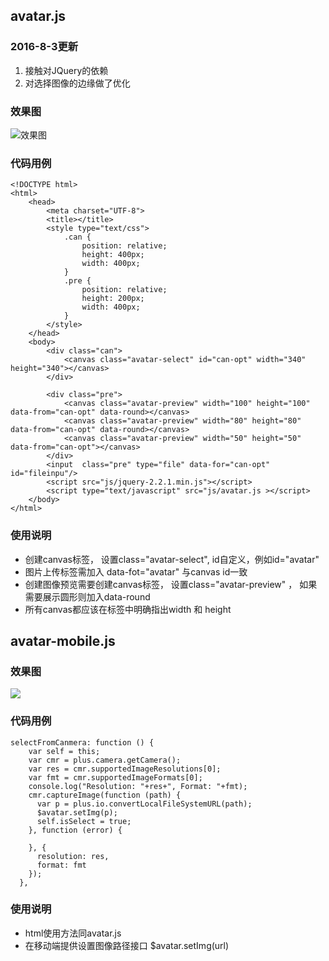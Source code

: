 ## avatar.js ##
### 2016-8-3更新 ###
1. 接触对JQuery的依赖
2. 对选择图像的边缘做了优化
### 效果图 ###
![效果图](http://imgsrc.baidu.com/forum/w%3D580/sign=dbb828433d87e9504217f3642039531b/8aaaa2ec8a1363270f68e5b3968fa0ec09fac71a.jpg)
### 代码用例 ###
	<!DOCTYPE html>
	<html>
		<head>
			<meta charset="UTF-8">
			<title></title>
			<style type="text/css">
				.can {
					position: relative;
					height: 400px;
					width: 400px;
				}
				.pre {
					position: relative;
					height: 200px;
					width: 400px;
				}
			</style>
		</head>
		<body>
			<div class="can">
				<canvas class="avatar-select" id="can-opt" width="340" height="340"></canvas>
			</div>
			
			<div class="pre">
				<canvas class="avatar-preview" width="100" height="100" data-from="can-opt" data-round></canvas>
				<canvas class="avatar-preview" width="80" height="80" data-from="can-opt" data-round></canvas>
				<canvas class="avatar-preview" width="50" height="50" data-from="can-opt"></canvas>
			</div>
			<input  class="pre" type="file" data-for="can-opt" id="fileinpu"/>
			<script src="js/jquery-2.2.1.min.js"></script>
			<script type="text/javascript" src="js/avatar.js ></script>
		</body>
	</html>
### 使用说明 ###
+ 创建canvas标签， 设置class="avatar-select", id自定义，例如id="avatar"
+ 图片上传标签需加入 data-fot="avatar" 与canvas id一致
+ 创建图像预览需要创建canvas标签， 设置class="avatar-preview" ， 如果需要展示圆形则加入data-round
+ 所有canvas都应该在标签中明确指出width 和 height

## avatar-mobile.js ##
### 效果图 ###
![](http://imgsrc.baidu.com/forum/w%3D580/sign=09da1aeeae1ea8d38a22740ca70a30cf/a2742a3fb80e7bec6ec7aeb4272eb9389b506b3f.jpg)

### 代码用例 ###
	selectFromCanmera: function () {
        var self = this;
        var cmr = plus.camera.getCamera();
        var res = cmr.supportedImageResolutions[0];
        var fmt = cmr.supportedImageFormats[0];
        console.log("Resolution: "+res+", Format: "+fmt);
        cmr.captureImage(function (path) {
          var p = plus.io.convertLocalFileSystemURL(path);
          $avatar.setImg(p);
          self.isSelect = true;  
        }, function (error) {
          
        }, {
          resolution: res,
          format: fmt
        });
      },
### 使用说明 ###
+ html使用方法同avatar.js
+ 在移动端提供设置图像路径接口 $avatar.setImg(url)